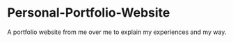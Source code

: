 # Personal-Portfolio-Website
A portfolio website from me over me to explain my experiences and my way.
